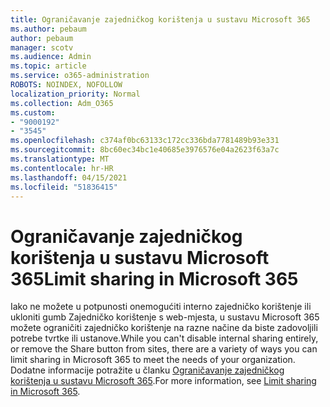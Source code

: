 ```yaml
---
title: Ograničavanje zajedničkog korištenja u sustavu Microsoft 365
ms.author: pebaum
author: pebaum
manager: scotv
ms.audience: Admin
ms.topic: article
ms.service: o365-administration
ROBOTS: NOINDEX, NOFOLLOW
localization_priority: Normal
ms.collection: Adm_O365
ms.custom:
- "9000192"
- "3545"
ms.openlocfilehash: c374af0bc63133c172cc336bda7781489b93e331
ms.sourcegitcommit: 8bc60ec34bc1e40685e3976576e04a2623f63a7c
ms.translationtype: MT
ms.contentlocale: hr-HR
ms.lasthandoff: 04/15/2021
ms.locfileid: "51836415"
---
```

# <a name="limit-sharing-in-microsoft-365"></a><span data-ttu-id="e6c6c-102">Ograničavanje zajedničkog korištenja u sustavu Microsoft 365</span><span class="sxs-lookup"><span data-stu-id="e6c6c-102">Limit sharing in Microsoft 365</span></span>

<span data-ttu-id="e6c6c-103">Iako ne možete u potpunosti onemogućiti interno zajedničko korištenje ili ukloniti gumb Zajedničko korištenje s web-mjesta, u sustavu Microsoft 365 možete ograničiti zajedničko korištenje na razne načine da biste zadovoljili potrebe tvrtke ili ustanove.</span><span class="sxs-lookup"><span data-stu-id="e6c6c-103">While you can't disable internal sharing entirely, or remove the Share button from sites, there are a variety of ways you can limit sharing in Microsoft 365 to meet the needs of your organization.</span></span> <span data-ttu-id="e6c6c-104">Dodatne informacije potražite u članku [Ograničavanje zajedničkog korištenja u sustavu Microsoft 365](https://docs.microsoft.com/Office365/Enterprise/microsoft-365-limit-sharing).</span><span class="sxs-lookup"><span data-stu-id="e6c6c-104">For more information, see [Limit sharing in Microsoft 365](https://docs.microsoft.com/Office365/Enterprise/microsoft-365-limit-sharing).</span></span>
